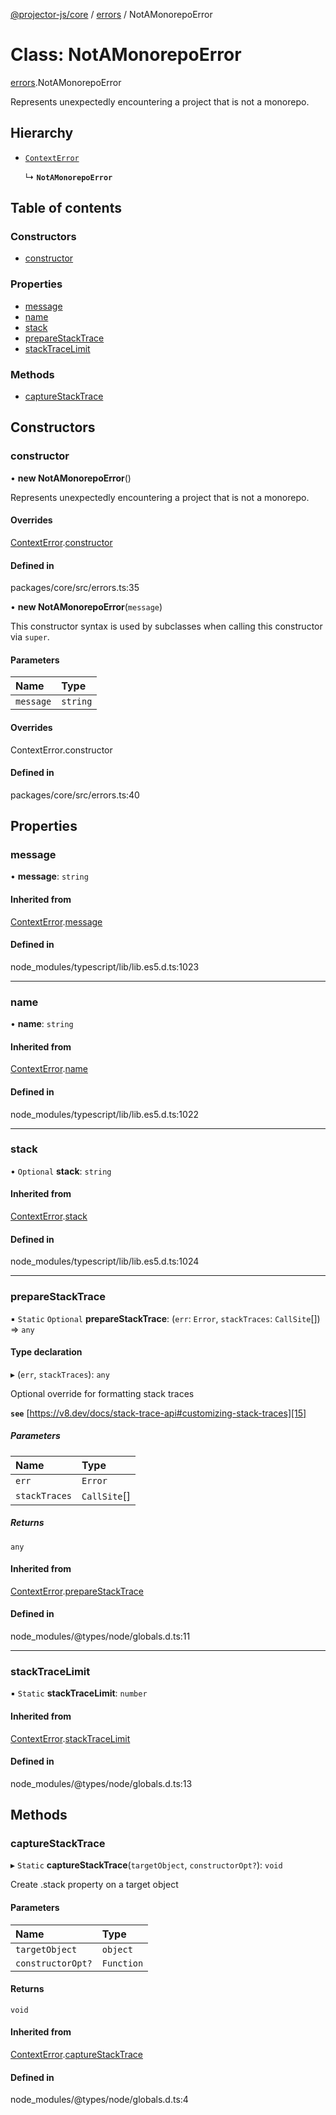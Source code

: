 [@projector-js/core][1] / [errors][2] / NotAMonorepoError

# Class: NotAMonorepoError

[errors][2].NotAMonorepoError

Represents unexpectedly encountering a project that is not a monorepo.

## Hierarchy

- [`ContextError`][3]

  ↳ **`NotAMonorepoError`**

## Table of contents

### Constructors

- [constructor][4]

### Properties

- [message][5]
- [name][6]
- [stack][7]
- [prepareStackTrace][8]
- [stackTraceLimit][9]

### Methods

- [captureStackTrace][10]

## Constructors

### constructor

• **new NotAMonorepoError**()

Represents unexpectedly encountering a project that is not a monorepo.

#### Overrides

[ContextError][3].[constructor][11]

#### Defined in

packages/core/src/errors.ts:35

• **new NotAMonorepoError**(`message`)

This constructor syntax is used by subclasses when calling this constructor via
`super`.

#### Parameters

| Name      | Type     |
| :-------- | :------- |
| `message` | `string` |

#### Overrides

ContextError.constructor

#### Defined in

packages/core/src/errors.ts:40

## Properties

### message

• **message**: `string`

#### Inherited from

[ContextError][3].[message][12]

#### Defined in

node_modules/typescript/lib/lib.es5.d.ts:1023

---

### name

• **name**: `string`

#### Inherited from

[ContextError][3].[name][13]

#### Defined in

node_modules/typescript/lib/lib.es5.d.ts:1022

---

### stack

• `Optional` **stack**: `string`

#### Inherited from

[ContextError][3].[stack][14]

#### Defined in

node_modules/typescript/lib/lib.es5.d.ts:1024

---

### prepareStackTrace

▪ `Static` `Optional` **prepareStackTrace**: (`err`: `Error`, `stackTraces`:
`CallSite`\[]) => `any`

#### Type declaration

▸ (`err`, `stackTraces`): `any`

Optional override for formatting stack traces

**`see`** [https://v8.dev/docs/stack-trace-api#customizing-stack-traces][15]

##### Parameters

| Name          | Type          |
| :------------ | :------------ |
| `err`         | `Error`       |
| `stackTraces` | `CallSite`\[] |

##### Returns

`any`

#### Inherited from

[ContextError][3].[prepareStackTrace][16]

#### Defined in

node_modules/@types/node/globals.d.ts:11

---

### stackTraceLimit

▪ `Static` **stackTraceLimit**: `number`

#### Inherited from

[ContextError][3].[stackTraceLimit][17]

#### Defined in

node_modules/@types/node/globals.d.ts:13

## Methods

### captureStackTrace

▸ `Static` **captureStackTrace**(`targetObject`, `constructorOpt?`): `void`

Create .stack property on a target object

#### Parameters

| Name              | Type       |
| :---------------- | :--------- |
| `targetObject`    | `object`   |
| `constructorOpt?` | `Function` |

#### Returns

`void`

#### Inherited from

[ContextError][3].[captureStackTrace][18]

#### Defined in

node_modules/@types/node/globals.d.ts:4

[1]: ../README.md
[2]: ../modules/errors.md
[3]: errors.ContextError.md
[4]: errors.NotAMonorepoError.md#constructor
[5]: errors.NotAMonorepoError.md#message
[6]: errors.NotAMonorepoError.md#name
[7]: errors.NotAMonorepoError.md#stack
[8]: errors.NotAMonorepoError.md#preparestacktrace
[9]: errors.NotAMonorepoError.md#stacktracelimit
[10]: errors.NotAMonorepoError.md#capturestacktrace
[11]: errors.ContextError.md#constructor
[12]: errors.ContextError.md#message
[13]: errors.ContextError.md#name
[14]: errors.ContextError.md#stack
[15]: https://v8.dev/docs/stack-trace-api#customizing-stack-traces
[16]: errors.ContextError.md#preparestacktrace
[17]: errors.ContextError.md#stacktracelimit
[18]: errors.ContextError.md#capturestacktrace
